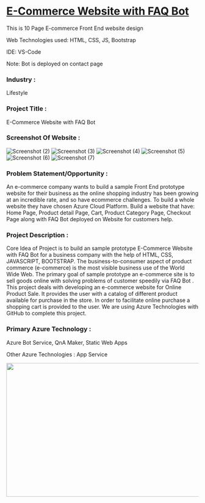 # <a href="https://ashy-forest-0978d2910.azurestaticapps.net/index.html">E-Commerce Website with FAQ Bot</a>

This is 10 Page E-commerce Front End website design

Web Technologies used: HTML, CSS, JS, Bootstrap

IDE: VS-Code

Note: Bot is deployed on contact page

### Industry :
Lifestyle


### Project Title :
E-Commerce Website with FAQ Bot


### Screenshot Of Website :
![Screenshot (2)](https://user-images.githubusercontent.com/92153753/159159910-601de58b-2a1a-43bd-b781-245b02001829.png)
![Screenshot (3)](https://user-images.githubusercontent.com/92153753/159159946-4e32766a-61c9-4c2a-8b8e-3825df63e7c4.png)
![Screenshot (4)](https://user-images.githubusercontent.com/92153753/159159950-0fc7fec6-18bb-464f-b441-a815d913c3de.png)
![Screenshot (5)](https://user-images.githubusercontent.com/92153753/159159954-416678ae-b113-42c0-b7d8-86c660cd14ea.png)
![Screenshot (6)](https://user-images.githubusercontent.com/92153753/159159963-82e7ba91-43f7-466c-9a4c-d228217795ff.png)
![Screenshot (7)](https://user-images.githubusercontent.com/92153753/159159968-d48f9c12-aa8d-4c9e-8537-5945086d0670.png)


### Problem Statement/Opportunity :
An e-commerce company wants to build a sample Front End prototype website for their business as the online shopping industry has been growing at an incredible rate, and so have ecommerce challenges. To build a whole website they have chosen Azure Cloud Platform. Build a website that have: Home Page, Product detail Page, Cart, Product Category Page, Checkout Page along with FAQ Bot deployed on Website for customers help.


### Project Description :
Core Idea of Project is to build an sample prototype E-Commerce Website with FAQ Bot for a business company with the help of HTML, CSS, JAVASCRIPT, BOOTSTRAP. The business-to-consumer aspect of product commerce (e-commerce) is the most visible business use of the World Wide Web. The primary goal of sample prototype an e-commerce site is to sell goods online with solving problems of customer speedily via FAQ Bot . This project deals with developing an e-commerce website for Online Product Sale. It provides the user with a catalog of different product available for purchase in the store. In order to facilitate online purchase a shopping cart is provided to the user. We are using Azure Technologies with GitHub to complete this project.


### Primary Azure Technology :
Azure Bot Service, QnA Maker, Static Web Apps


Other Azure Technologies :
App Service

<a href="https://futurereadytalent.in/"><p align= "center"><img src="https://github.com/ROHAN0011/Microsoft-Future-Ready-Talent-Internship-Project/blob/5ae1e52f4f4236d8ca92ea9189794835ce087467/FRT.jpeg" width="700" height= "350"></p></a>  
